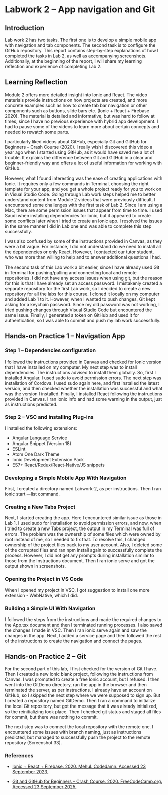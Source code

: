 # Labwork 2 – App navigation and Git

## Introduction

Lab work 2 has two tasks. The first one is to develop a simple mobile app with
navigation and tab components. The second task is to configure the GitHub
repository. This report contains step-by-step explanations of how I completed the
tasks in Lab 2, as well as accompanying screenshots. Additionally, at the beginning
of the report, I will share my learning reflection and experience of completing Lab
2. 

## Learning Reflection

Module 2 offers more detailed insight into Ionic and React. The video materials
provide instructions on how projects are created, and more concrete examples such
as how to create tab bar navigation or other components such as buttons, slide bars
etc. (Ionic + React + Firebase 2020). The material is detailed and informative, but
was hard to follow at times, since I have no previous experience with hybrid app
development. I had to pause some of the videos to learn more about certain
concepts and needed to rewatch some parts. 

I particularly liked videos about GitHub, especially Git and GitHub for Beginners –
Crash Course (2020). I really wish I discovered this video a year ago when I started
using GitHub, as it would have saved me a lot of trouble. It explains the difference
between Git and GitHub in a clear and beginner-friendly way and offers a lot of
useful information for working with GitHub. 

However, what I found interesting was the ease of creating applications with Ionic.
It requires only a few commands in Terminal, choosing the right template for your
app, and you get a whole project ready for you to work on in Visual Studio Code.
Going through Lab work steps helped me to better understand content from Module
2 videos that were previously difficult. I encountered some challenges with the first
task of Lab 2. Since I am using a Mac, there are some permission issues that appear
from time to time. I used Saudi when installing dependencies for Ionic, but it
appeared to create some conflicts later when I tried to create an Ionic app. I
resolved the issues in the same manner I did in Lab one and was able to complete
this step successfully. 

I was also confused by some of the instructions provided in Canvas, as they were a
bit vague. For instance, I did not understand do we need to install all the
dependencies or only React. However, I contacted our tutor student, who was more
than willing to help and to answer additional questions I had. 

The second task of this Lab work a bit easier, since I have already used Git in
Terminal for pushing/pulling and connecting local and remote repositories. I did not
have any access issues when using git, but the reason for this is that I have already
set an access password. I mistakenly created a separate repository for the first Lab
work, so I decided to create a new repository for all the labs for this course. I
cloned it locally on my computer and added Lab 1 to it. However, when I wanted to
push changes, Git kept asking for a keychain password. Since my old password was
not working, I tried pushing changes through Visual Studio Code but encountered
the same issue. Finally, I generated a token on GitHub and used it for
authentication, so I was able to commit and push my lab work successfully. 

## Hands-on Practice 1 – Navigation App

### Step 1 – Dependencies configuration

I followed the instructions provided in Canvas and checked for Ionic version that I
have installed on my computer. My next step was to install dependencies.
The instructions advised to install them globally. So, first I installed Angular. 
I used sudo to avoid permission errors. The next step was installation of Cordova. 
I used sudo again here, and first installed the latest version, and then checked whether 
the installation was successful and what was the version I installed. Finally, 
I installed React following the instructions provided in Canvas. 
I ran ionic info and had some warning in the output, just as instructions
predicted.

### Step 2 – VSC and installing Plug-ins

I installed the following extensions:

- Angular Language Service 
- Angular Snippet (Version 18) 
- ESLint 
- Atom One Dark Theme 
- Ionic Development Extension Pack 
- ES7+ React/Redux/React-Native/JS snippets 

### Developing a Simple Mobile App With Navigation

First, I created a directory named Labwork-2, as per instructions. Then I ran ionic
start –-list command.

### Creating a New Tabs Project

Next, I started creating the app. Here I encountered similar issue as those in Lab 1.
I used sudo for installation to avoid permission errors, and now,
when I tried to create a new Tabs project, the output in my Terminal was full of
errors. The problem was the ownership of some files which were owned by root
instead of me, so I needed to fix that. To resolve this, I changed ownership of the
project files back to my user account. Also, I deleted some of the corrupted files
and ran npm install again to successfully complete the process.
However, I did not get any prompts during installation similar to those from the
Instructions document. Then I ran ionic serve and got the output shown in
screenshots. 

### Opening the Project in VS Code

When I opened my project in VSC, I got suggestion to install one more extension - WebNative, 
which I did. 

### Building a Simple UI With Navigation

I followed the steps from the instructions and made the required changes to the
App.tsx document and then I terminated running processes. I also saved the changes 
I made in VSC. Then I ran ionic serve again and saw the changes in the app. Next, 
I added a service page and then followed the rest of the instructions to create the
navigation and connect the pages.

## Hands-on Practice 2 – Git

For the second part of this lab, I first checked for the version of Git I have. 
Then I created a new Ionic blank project, following the
instructions from Canvas. I was prompted to create a free Ionic
account, but I refused. I then went into the GitDemo directory, ran the app in the
browser and then terminated the server, as per instructions.
I already have an account on GitHub, so I skipped the next step where we were
supposed to sign up. But I created a repository named GitDemo.
Then I ran a command to initialize the local Git repository, but got the message
that it was already initialized, so the reinitializing took place. Then I checked git
status and staged all files for commit, but there was nothing to commit. 

The next step was to connect the local repository with the remote one. I
encountered some issues with branch naming, just as instructions predicted, but
managed to successfully push the project to the remote repository (Screenshot 33).

### References

- [Ionic + React + Firebase. 2020. Mehul. Codedamn. Accessed 23 September 2023.](https://www.youtube.com/watch?v=J_MIqthDInM&list=PLYxzS__5yYQlhvyLXSKhv4oAvl06MInSE&index=10)  

- [Git and GitHub for Beginners – Crash Course. 2020. FreeCodeCamp.org. Accessed 23 September 2025.](https://www.youtube.com/watch?v=RGOj5yH7evk)  
